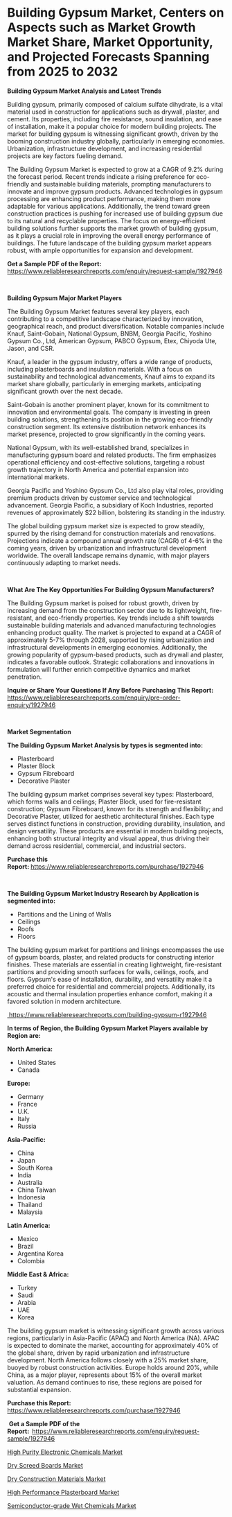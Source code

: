 <p><h1>Building Gypsum Market, Centers on Aspects such as Market Growth Market Share, Market Opportunity, and Projected Forecasts Spanning from 2025 to 2032</h1></p><p><strong>Building Gypsum Market Analysis and Latest Trends</strong></p>
<p><p>Building gypsum, primarily composed of calcium sulfate dihydrate, is a vital material used in construction for applications such as drywall, plaster, and cement. Its properties, including fire resistance, sound insulation, and ease of installation, make it a popular choice for modern building projects. The market for building gypsum is witnessing significant growth, driven by the booming construction industry globally, particularly in emerging economies. Urbanization, infrastructure development, and increasing residential projects are key factors fueling demand.</p><p>The Building Gypsum Market is expected to grow at a CAGR of 9.2% during the forecast period. Recent trends indicate a rising preference for eco-friendly and sustainable building materials, prompting manufacturers to innovate and improve gypsum products. Advanced technologies in gypsum processing are enhancing product performance, making them more adaptable for various applications. Additionally, the trend toward green construction practices is pushing for increased use of building gypsum due to its natural and recyclable properties. The focus on energy-efficient building solutions further supports the market growth of building gypsum, as it plays a crucial role in improving the overall energy performance of buildings. The future landscape of the building gypsum market appears robust, with ample opportunities for expansion and development.</p></p>
<p><strong>Get a Sample PDF of the Report:&nbsp;</strong> <a href="https://www.reliableresearchreports.com/enquiry/request-sample/1927946?utm_campaign=32&utm_medium=2&utm_source=Github&utm_content=ia&utm_term=15012025&utm_id=building-gypsum">https://www.reliableresearchreports.com/enquiry/request-sample/1927946</a></p>
<p>&nbsp;</p>
<p><strong>Building Gypsum Major Market Players</strong></p>
<p><p>The Building Gypsum Market features several key players, each contributing to a competitive landscape characterized by innovation, geographical reach, and product diversification. Notable companies include Knauf, Saint-Gobain, National Gypsum, BNBM, Georgia Pacific, Yoshino Gypsum Co., Ltd, American Gypsum, PABCO Gypsum, Etex, Chiyoda Ute, Jason, and CSR.</p><p>Knauf, a leader in the gypsum industry, offers a wide range of products, including plasterboards and insulation materials. With a focus on sustainability and technological advancements, Knauf aims to expand its market share globally, particularly in emerging markets, anticipating significant growth over the next decade.</p><p>Saint-Gobain is another prominent player, known for its commitment to innovation and environmental goals. The company is investing in green building solutions, strengthening its position in the growing eco-friendly construction segment. Its extensive distribution network enhances its market presence, projected to grow significantly in the coming years.</p><p>National Gypsum, with its well-established brand, specializes in manufacturing gypsum board and related products. The firm emphasizes operational efficiency and cost-effective solutions, targeting a robust growth trajectory in North America and potential expansion into international markets.</p><p>Georgia Pacific and Yoshino Gypsum Co., Ltd also play vital roles, providing premium products driven by customer service and technological advancement. Georgia Pacific, a subsidiary of Koch Industries, reported revenues of approximately $22 billion, bolstering its standing in the industry.</p><p>The global building gypsum market size is expected to grow steadily, spurred by the rising demand for construction materials and renovations. Projections indicate a compound annual growth rate (CAGR) of 4-6% in the coming years, driven by urbanization and infrastructural development worldwide. The overall landscape remains dynamic, with major players continuously adapting to market needs.</p></p>
<p>&nbsp;</p>
<p><strong>What Are The Key Opportunities For Building Gypsum Manufacturers?</strong></p>
<p><p>The Building Gypsum market is poised for robust growth, driven by increasing demand from the construction sector due to its lightweight, fire-resistant, and eco-friendly properties. Key trends include a shift towards sustainable building materials and advanced manufacturing technologies enhancing product quality. The market is projected to expand at a CAGR of approximately 5-7% through 2028, supported by rising urbanization and infrastructural developments in emerging economies. Additionally, the growing popularity of gypsum-based products, such as drywall and plaster, indicates a favorable outlook. Strategic collaborations and innovations in formulation will further enrich competitive dynamics and market penetration.</p></p>
<p><strong>Inquire or Share Your Questions If Any Before Purchasing This Report:</strong> <a href="https://www.reliableresearchreports.com/enquiry/pre-order-enquiry/1927946?utm_campaign=32&utm_medium=2&utm_source=Github&utm_content=ia&utm_term=15012025&utm_id=building-gypsum">https://www.reliableresearchreports.com/enquiry/pre-order-enquiry/1927946</a></p>
<p>&nbsp;</p>
<p><strong>Market Segmentation</strong></p>
<p><strong>The Building Gypsum Market Analysis by types is segmented into:</strong></p>
<p><ul><li>Plasterboard</li><li>Plaster Block</li><li>Gypsum Fibreboard</li><li>Decorative Plaster</li></ul></p>
<p><p>The building gypsum market comprises several key types: Plasterboard, which forms walls and ceilings; Plaster Block, used for fire-resistant construction; Gypsum Fibreboard, known for its strength and flexibility; and Decorative Plaster, utilized for aesthetic architectural finishes. Each type serves distinct functions in construction, providing durability, insulation, and design versatility. These products are essential in modern building projects, enhancing both structural integrity and visual appeal, thus driving their demand across residential, commercial, and industrial sectors.</p></p>
<p><strong>Purchase this Report:&nbsp;</strong><a href="https://www.reliableresearchreports.com/purchase/1927946?utm_campaign=32&utm_medium=2&utm_source=Github&utm_content=ia&utm_term=15012025&utm_id=building-gypsum">https://www.reliableresearchreports.com/purchase/1927946</a></p>
<p>&nbsp;</p>
<p><strong>The Building Gypsum Market Industry Research by Application is segmented into:</strong></p>
<p><ul><li>Partitions and the Lining of Walls</li><li>Ceilings</li><li>Roofs</li><li>Floors</li></ul></p>
<p><p>The building gypsum market for partitions and linings encompasses the use of gypsum boards, plaster, and related products for constructing interior finishes. These materials are essential in creating lightweight, fire-resistant partitions and providing smooth surfaces for walls, ceilings, roofs, and floors. Gypsum's ease of installation, durability, and versatility make it a preferred choice for residential and commercial projects. Additionally, its acoustic and thermal insulation properties enhance comfort, making it a favored solution in modern architecture.</p></p>
<p><a href="https://www.reliableresearchreports.com/building-gypsum-r1927946?utm_campaign=32&utm_medium=2&utm_source=Github&utm_content=ia&utm_term=15012025&utm_id=building-gypsum">&nbsp;https://www.reliableresearchreports.com/building-gypsum-r1927946</a></p>
<p><strong>In terms of Region, the Building Gypsum Market Players available by Region are:</strong></p>
<p>
    <p> <strong> North America: </strong>
        <ul>
            <li>United States</li>
            <li>Canada</li>
        </ul>
        </p> 
    <p> <strong> Europe: </strong>
        <ul>
            <li>Germany</li>
            <li>France</li>
            <li>U.K.</li>
            <li>Italy</li>
            <li>Russia</li>
        </ul>
        </p> 
    <p> <strong> Asia-Pacific: </strong>
        <ul>
            <li>China</li>
            <li>Japan</li>
            <li>South Korea</li>
            <li>India</li>
            <li>Australia</li>
            <li>China Taiwan</li>
            <li>Indonesia</li>
            <li>Thailand</li>
            <li>Malaysia</li>
        </ul>
        </p> 
    <p> <strong> Latin America: </strong>
        <ul>
            <li>Mexico</li>
            <li>Brazil</li>
            <li>Argentina Korea</li>
            <li>Colombia</li>
        </ul>
        </p> 
    <p> <strong> Middle East & Africa: </strong>
        <ul>
            <li>Turkey</li>
            <li>Saudi</li>
            <li>Arabia</li>
            <li>UAE</li>
            <li>Korea</li>
        </ul>
    </p>
    </p>
<p><p>The building gypsum market is witnessing significant growth across various regions, particularly in Asia-Pacific (APAC) and North America (NA). APAC is expected to dominate the market, accounting for approximately 40% of the global share, driven by rapid urbanization and infrastructure development. North America follows closely with a 25% market share, buoyed by robust construction activities. Europe holds around 20%, while China, as a major player, represents about 15% of the overall market valuation. As demand continues to rise, these regions are poised for substantial expansion.</p></p>
<p><strong>Purchase this Report: </strong><a href="https://www.reliableresearchreports.com/purchase/1927946?utm_campaign=32&utm_medium=2&utm_source=Github&utm_content=ia&utm_term=15012025&utm_id=building-gypsum">https://www.reliableresearchreports.com/purchase/1927946</a></p>
<p>&nbsp;<strong>Get a Sample PDF of the Report:&nbsp;&nbsp;</strong><a href="https://www.reliableresearchreports.com/enquiry/request-sample/1927946?utm_campaign=32&utm_medium=2&utm_source=Github&utm_content=ia&utm_term=15012025&utm_id=building-gypsum">https://www.reliableresearchreports.com/enquiry/request-sample/1927946</a></p>
<p><strong></strong></p>
<p><p><a href="https://github.com/gerdabatiskzv9/Market-Research-Report-List-1/blob/main/high-purity-electronic-chemicals-market.md?utm_campaign=32&utm_medium=2&utm_source=Github&utm_content=ia&utm_term=15012025&utm_id=building-gypsum">High Purity Electronic Chemicals Market</a></p><p><a href="https://github.com/justalichtenberger/Market-Research-Report-List-1/blob/main/dry-screed-boards-market.md?utm_campaign=32&utm_medium=2&utm_source=Github&utm_content=ia&utm_term=15012025&utm_id=building-gypsum">Dry Screed Boards Market</a></p><p><a href="https://github.com/bensemilia864/Market-Research-Report-List-1/blob/main/dry-construction-materials-market.md?utm_campaign=32&utm_medium=2&utm_source=Github&utm_content=ia&utm_term=15012025&utm_id=building-gypsum">Dry Construction Materials Market</a></p><p><a href="https://github.com/arnoldannice0/Market-Research-Report-List-1/blob/main/high-performance-plasterboard-market.md?utm_campaign=32&utm_medium=2&utm_source=Github&utm_content=ia&utm_term=15012025&utm_id=building-gypsum">High Performance Plasterboard Market</a></p><p><a href="https://github.com/JakirUddin651/Market-Research-Report-List-1/blob/main/semiconductor-grade-wet-chemicals-market.md?utm_campaign=32&utm_medium=2&utm_source=Github&utm_content=ia&utm_term=15012025&utm_id=building-gypsum">Semiconductor-grade Wet Chemicals Market</a></p></p>